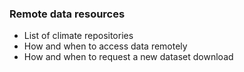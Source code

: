 ### Remote data resources
  * List of climate repositories 
  * How and when to access data remotely
  * How and when to request a new dataset download
